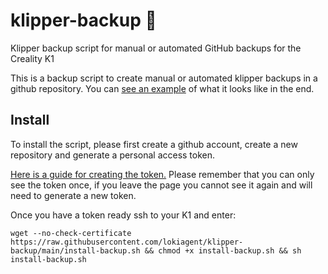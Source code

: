 # klipper-backup 💾
Klipper backup script for manual or automated GitHub backups for the Creality K1

This is a backup script to create manual or automated klipper backups in a github repository. You can [see an example](https://github.com/Staubgeborener/3dprint) of what it looks like in the end.

## Install
To install the script, please first create a github account, create a new repository and generate a personal access token. 

[Here is a guide for creating the token.](https://docs.github.com/en/authentication/keeping-your-account-and-data-secure/managing-your-personal-access-tokens) Please remember that you can only see the token once, if you leave the page you cannot see it again and will need to generate a new token. 

Once you have a token ready ssh to your K1 and enter:
```
wget --no-check-certificate https://raw.githubusercontent.com/lokiagent/klipper-backup/main/install-backup.sh && chmod +x install-backup.sh && sh install-backup.sh
```

